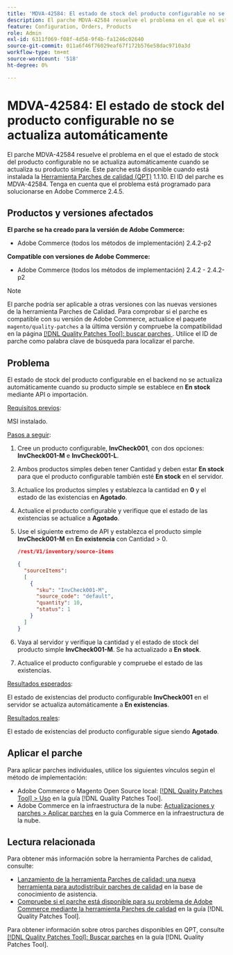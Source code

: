 ```yaml
---
title: 'MDVA-42584: El estado de stock del producto configurable no se actualiza automáticamente'
description: El parche MDVA-42584 resuelve el problema en el que el estado de stock del producto configurable no se actualiza automáticamente cuando se actualiza su producto simple. Este parche está disponible cuando está instalada la [Quality Patches Tool (QPT)](https://experienceleague.adobe.com/en/docs/commerce-operations/tools/quality-patches-tool/quality-patches-tool-to-self-serve-quality-patches) 1.1.10. El ID del parche es MDVA-42584. Tenga en cuenta que el problema está programado para solucionarse en Adobe Commerce 2.4.5.
feature: Configuration, Orders, Products
role: Admin
exl-id: 6311f069-f08f-4d58-9f4b-fa1246c02640
source-git-commit: 011a6f46f76029eaf67f172b576e58dac9710a3d
workflow-type: tm+mt
source-wordcount: '518'
ht-degree: 0%

---
```


# MDVA-42584: El estado de stock del producto configurable no se actualiza automáticamente

El parche MDVA-42584 resuelve el problema en el que el estado de stock del producto configurable no se actualiza automáticamente cuando se actualiza su producto simple. Este parche está disponible cuando está instalada la [Herramienta Parches de calidad (QPT)](https://experienceleague.adobe.com/en/docs/commerce-operations/tools/quality-patches-tool/quality-patches-tool-to-self-serve-quality-patches) 1.1.10. El ID del parche es MDVA-42584. Tenga en cuenta que el problema está programado para solucionarse en Adobe Commerce 2.4.5.

## Productos y versiones afectados

**El parche se ha creado para la versión de Adobe Commerce:**

* Adobe Commerce (todos los métodos de implementación) 2.4.2-p2

**Compatible con versiones de Adobe Commerce:**

* Adobe Commerce (todos los métodos de implementación) 2.4.2 - 2.4.2-p2

>[!NOTE]
>
>El parche podría ser aplicable a otras versiones con las nuevas versiones de la herramienta Parches de Calidad. Para comprobar si el parche es compatible con su versión de Adobe Commerce, actualice el paquete `magento/quality-patches` a la última versión y compruebe la compatibilidad en la página [[!DNL Quality Patches Tool]: buscar parches ](https://experienceleague.adobe.com/en/docs/commerce-operations/tools/quality-patches-tool/quality-patches-tool-to-self-serve-quality-patches). Utilice el ID de parche como palabra clave de búsqueda para localizar el parche.

## Problema

El estado de stock del producto configurable en el backend no se actualiza automáticamente cuando su producto simple se establece en **En stock** mediante API o importación.

<u>Requisitos previos</u>:

MSI instalado.

<u>Pasos a seguir</u>:

1. Cree un producto configurable, **InvCheck001**, con dos opciones: **InvCheck001-M** e **InvCheck001-L**.
1. Ambos productos simples deben tener Cantidad y deben estar **En stock** para que el producto configurable también esté **En stock** en el servidor.
1. Actualice los productos simples y establezca la cantidad en **0** y el estado de las existencias en **Agotado**.
1. Actualice el producto configurable y verifique que el estado de las existencias se actualice a **Agotado**.
1. Use el siguiente extremo de API y establezca el producto simple **InvCheck001-M** en **En existencia** con Cantidad > 0.

   ```JSON
   /rest/V1/inventory/source-items
   
   {
     "sourceItems":
     [
       {
         "sku": "InvCheck001-M",
         "source_code": "default",
         "quantity": 10,
         "status": 1
       }
     ]
   }
   ```

1. Vaya al servidor y verifique la cantidad y el estado de stock del producto simple **InvCheck001-M**. Se ha actualizado a **En stock**.
1. Actualice el producto configurable y compruebe el estado de las existencias.

<u>Resultados esperados</u>:

El estado de existencias del producto configurable **InvCheck001** en el servidor se actualiza automáticamente a **En existencias**.

<u>Resultados reales</u>:

El estado de existencias del producto configurable sigue siendo **Agotado**.

## Aplicar el parche

Para aplicar parches individuales, utilice los siguientes vínculos según el método de implementación:

* Adobe Commerce o Magento Open Source local: [[!DNL Quality Patches Tool] > Uso](/help/tools/quality-patches-tool/usage.md) en la guía [!DNL Quality Patches Tool].
* Adobe Commerce en la infraestructura de la nube: [Actualizaciones y parches > Aplicar parches](https://experienceleague.adobe.com/docs/commerce-cloud-service/user-guide/develop/upgrade/apply-patches.html) en la guía Commerce en la infraestructura de la nube.

## Lectura relacionada

Para obtener más información sobre la herramienta Parches de calidad, consulte:

* [Lanzamiento de la herramienta Parches de calidad: una nueva herramienta para autodistribuir parches de calidad](https://experienceleague.adobe.com/en/docs/commerce-operations/tools/quality-patches-tool/quality-patches-tool-to-self-serve-quality-patches) en la base de conocimiento de asistencia.
* [Compruebe si el parche está disponible para su problema de Adobe Commerce mediante la herramienta Parches de calidad](/help/tools/quality-patches-tool/patches-available-in-qpt/check-patch-for-magento-issue-with-magento-quality-patches.md) en la guía [!DNL Quality Patches Tool].

Para obtener información sobre otros parches disponibles en QPT, consulte [[!DNL Quality Patches Tool]: Buscar parches](https://experienceleague.adobe.com/tools/commerce-quality-patches/index.html) en la guía [!DNL Quality Patches Tool].

